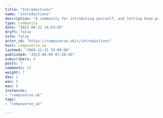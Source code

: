 ```yaml
---
title: "Introductions" 
name: "introductions"
description: "A community for introducing yourself, and letting know people what makes *you* tick!A throwback to the forums of yesteryear."
type: community
date: "2023-06-21 14:54:05"
draft: false
nsfw: false
actor_id: "https://compuverse.uk/c/introductions"
host: compuverse.uk
lastmod: "1969-12-31 19:00:00"
published: "2023-06-09 07:20:46"
subscribers: 4
posts: 7
comments: 12
weight: 7
dau: 1
wau: 5
mau: 5
instances:
- "compuverse_uk"
tags: 
- "compuverse_uk"

---
```

